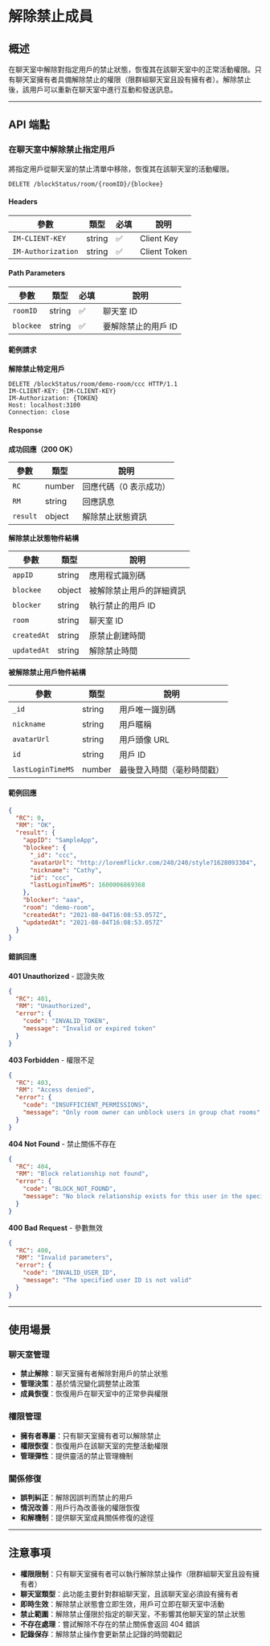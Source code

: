 # 解除禁止成員

## 概述

在聊天室中解除對指定用戶的禁止狀態，恢復其在該聊天室中的正常活動權限。只有聊天室擁有者具備解除禁止的權限（限群組聊天室且設有擁有者）。解除禁止後，該用戶可以重新在聊天室中進行互動和發送訊息。

------

## API 端點

### 在聊天室中解除禁止指定用戶

將指定用戶從聊天室的禁止清單中移除，恢復其在該聊天室的活動權限。

```http
DELETE /blockStatus/room/{roomID}/{blockee}
```

#### Headers

| 參數               | 類型   | 必填 | 說明           |
| ------------------ | ------ | ---- | -------------- |
| `IM-CLIENT-KEY`    | string | ✅    | Client Key     |
| `IM-Authorization` | string | ✅    | Client Token   |

#### Path Parameters

| 參數      | 類型   | 必填 | 說明                  |
| --------- | ------ | ---- | --------------------- |
| `roomID`  | string | ✅    | 聊天室 ID             |
| `blockee` | string | ✅    | 要解除禁止的用戶 ID   |

#### 範例請求

**解除禁止特定用戶**

```http
DELETE /blockStatus/room/demo-room/ccc HTTP/1.1
IM-CLIENT-KEY: {IM-CLIENT-KEY}
IM-Authorization: {TOKEN}
Host: localhost:3100
Connection: close
```

#### Response

**成功回應（200 OK）**

| 參數     | 類型   | 說明                   |
| -------- | ------ | ---------------------- |
| `RC`     | number | 回應代碼（0 表示成功） |
| `RM`     | string | 回應訊息               |
| `result` | object | 解除禁止狀態資訊       |

**解除禁止狀態物件結構**

| 參數        | 類型   | 說明                      |
| ----------- | ------ | ------------------------- |
| `appID`     | string | 應用程式識別碼            |
| `blockee`   | object | 被解除禁止用戶的詳細資訊  |
| `blocker`   | string | 執行禁止的用戶 ID         |
| `room`      | string | 聊天室 ID                 |
| `createdAt` | string | 原禁止創建時間            |
| `updatedAt` | string | 解除禁止時間              |

**被解除禁止用戶物件結構**

| 參數              | 類型   | 說明                          |
| ----------------- | ------ | ----------------------------- |
| `_id`             | string | 用戶唯一識別碼                |
| `nickname`        | string | 用戶暱稱                      |
| `avatarUrl`       | string | 用戶頭像 URL                  |
| `id`              | string | 用戶 ID                       |
| `lastLoginTimeMS` | number | 最後登入時間（毫秒時間戳）    |

#### 範例回應

```json
{
  "RC": 0,
  "RM": "OK",
  "result": {
    "appID": "SampleApp",
    "blockee": {
      "_id": "ccc",
      "avatarUrl": "http://loremflickr.com/240/240/style?1628093304",
      "nickname": "Cathy",
      "id": "ccc",
      "lastLoginTimeMS": 1600006869368
    },
    "blocker": "aaa",
    "room": "demo-room",
    "createdAt": "2021-08-04T16:08:53.057Z",
    "updatedAt": "2021-08-04T16:08:53.057Z"
  }
}
```

#### 錯誤回應

**401 Unauthorized** - 認證失敗

```json
{
  "RC": 401,
  "RM": "Unauthorized",
  "error": {
    "code": "INVALID_TOKEN",
    "message": "Invalid or expired token"
  }
}
```

**403 Forbidden** - 權限不足

```json
{
  "RC": 403,
  "RM": "Access denied",
  "error": {
    "code": "INSUFFICIENT_PERMISSIONS",
    "message": "Only room owner can unblock users in group chat rooms"
  }
}
```

**404 Not Found** - 禁止關係不存在

```json
{
  "RC": 404,
  "RM": "Block relationship not found",
  "error": {
    "code": "BLOCK_NOT_FOUND",
    "message": "No block relationship exists for this user in the specified room"
  }
}
```

**400 Bad Request** - 參數無效

```json
{
  "RC": 400,
  "RM": "Invalid parameters",
  "error": {
    "code": "INVALID_USER_ID",
    "message": "The specified user ID is not valid"
  }
}
```

------

## 使用場景

### 聊天室管理
- **禁止解除**：聊天室擁有者解除對用戶的禁止狀態
- **管理決策**：基於情況變化調整禁止政策
- **成員恢復**：恢復用戶在聊天室中的正常參與權限

### 權限管理
- **擁有者專屬**：只有聊天室擁有者可以解除禁止
- **權限恢復**：恢復用戶在該聊天室的完整活動權限
- **管理彈性**：提供靈活的禁止管理機制

### 關係修復
- **誤判糾正**：解除因誤判而禁止的用戶
- **情況改善**：用戶行為改善後的權限恢復
- **和解機制**：提供聊天室成員關係修復的途徑

------

## 注意事項

- **權限限制**：只有聊天室擁有者可以執行解除禁止操作（限群組聊天室且設有擁有者）
- **聊天室類型**：此功能主要針對群組聊天室，且該聊天室必須設有擁有者
- **即時生效**：解除禁止狀態會立即生效，用戶可立即在聊天室中活動
- **禁止範圍**：解除禁止僅限於指定的聊天室，不影響其他聊天室的禁止狀態
- **不存在處理**：嘗試解除不存在的禁止關係會返回 404 錯誤
- **記錄保存**：解除禁止操作會更新禁止記錄的時間戳記
